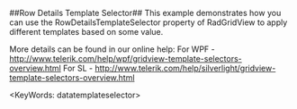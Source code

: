 ##Row Details Template Selector##
This example demonstrates how you can use the RowDetailsTemplateSelector property of RadGridView to apply different templates based on some value.

More details can be found in our online help:
For WPF - http://www.telerik.com/help/wpf/gridview-template-selectors-overview.html
For SL - http://www.telerik.com/help/silverlight/gridview-template-selectors-overview.html

<KeyWords: datatemplateselector>